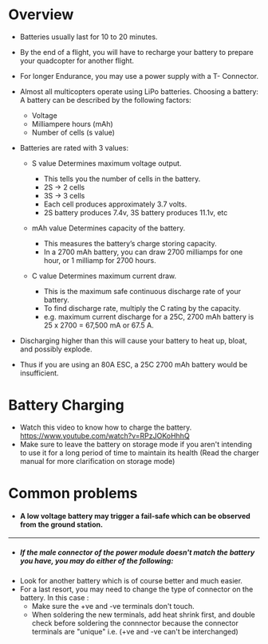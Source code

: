 # Overview


* Batteries usually last for 10 to 20 minutes. 
* By the end of a flight, you will have to recharge your battery to prepare your quadcopter for another flight.
*  For longer Endurance, you may use a power supply with a T- Connector.

* Almost all multicopters operate using LiPo batteries.
Choosing a battery:
A battery can be described by the following factors:

    - Voltage
    - Milliampere hours (mAh)
    - Number of cells (s value)

* Batteries are rated with 3 values:

    - S value Determines maximum voltage output.
      - This tells you the number of cells in the battery.
      - 2S -> 2 cells 
      - 3S -> 3 cells 
      - Each cell produces approximately 3.7 volts.
      - 2S battery produces 7.4v, 3S battery produces 11.1v, etc

    - mAh value Determines capacity of the battery.
      - This measures the battery’s charge storing capacity. 
      - In a 2700 mAh battery, you can draw 2700 milliamps for one hour, or 1 milliamp for 2700 hours.

    - C value Determines maximum current draw.
      - This is the maximum safe continuous discharge rate of your battery.
      - To find discharge rate, multiply the C rating by the capacity.
      - e.g. maximum current discharge for a 25C, 2700 mAh battery is 25 x 2700 = 67,500 mA or 67.5 A. 
      
* Discharging higher than this will cause your battery to heat up, bloat, and possibly explode.
* Thus if you are using an 80A ESC, a 25C 2700 mAh battery would be insufficient.

  
 # Battery Charging
                         
- Watch this video to know how to charge the battery.
https://www.youtube.com/watch?v=RPzJOKoHhhQ
- Make sure to leave the battery on storage mode if you aren't intending to use it for a long period of time to maintain its health
   (Read the charger manual for more clarification on storage mode)


# Common problems 
                        
* #### A low voltage battery may trigger a fail-safe which can be observed from the ground station.
---------------------
* ##### If the male connector of the power module doesn't match the battery you have, you may do either of the following:
- Look for another battery which is of course better and much easier.
- For a last resort, you may need to change the type of connector on the battery. In this case :
  - Make sure the +ve and -ve terminals don't touch.
  - When soldering the new terminals, add heat shrink first,
    and double check before soldering the connnector because the connector terminals are "unique"
    i.e. (+ve and -ve can't be interchanged)
